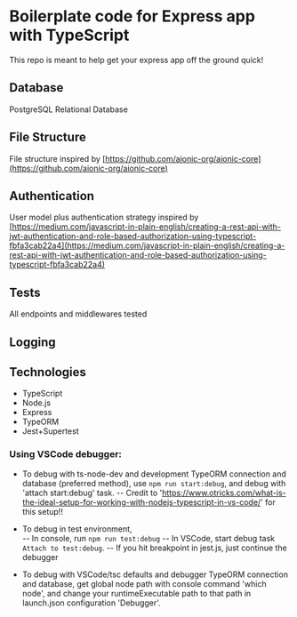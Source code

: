 # Boilerplate code for Express app with TypeScript

This repo is meant to help get your express app off the ground quick!

## Database

PostgreSQL Relational Database

## File Structure

File structure inspired by [https://github.com/aionic-org/aionic-core](https://github.com/aionic-org/aionic-core)

## Authentication

User model plus authentication strategy inspired by [https://medium.com/javascript-in-plain-english/creating-a-rest-api-with-jwt-authentication-and-role-based-authorization-using-typescript-fbfa3cab22a4](https://medium.com/javascript-in-plain-english/creating-a-rest-api-with-jwt-authentication-and-role-based-authorization-using-typescript-fbfa3cab22a4)

## Tests

All endpoints and middlewares tested

## Logging

## Technologies

- TypeScript
- Node.js
- Express
- TypeORM
- Jest+Supertest

### Using VSCode debugger:

- To debug with ts-node-dev and development TypeORM connection and database (preferred method), use `npm run start:debug`, and debug with 'attach start:debug' task.
  -- Credit to 'https://www.otricks.com/what-is-the-ideal-setup-for-working-with-nodejs-typescript-in-vs-code/' for this setup!!

- To debug in test environment,  
   -- In console, run `npm run test:debug`
  -- In VSCode, start debug task `Attach to test:debug`.
  -- If you hit breakpoint in jest.js, just continue the debugger

- To debug with VSCode/tsc defaults and debugger TypeORM connection and database, get global node path with console command 'which node', and change your runtimeExecutable path to that path in launch.json configuration 'Debugger'.
